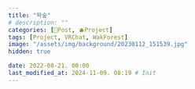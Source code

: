 ```yaml
---
title: "왁숲"
# description: ""
categories: [📀Post, 🫐Project]
tags: [Project, VRChat, WakForest]
image: "/assets/img/background/20230112_151539.jpg"
hidden: true

date: 2022-08-21. 00:00
last_modified_at: 2024-11-09. 08:19 # Init
---
```

